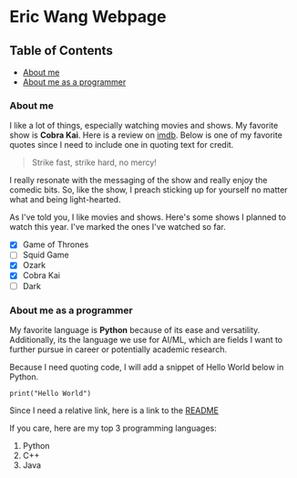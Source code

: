 # Eric Wang Webpage

## Table of Contents
- [About me](#about-me)
- [About me as a programmer](#about-me-as-a-programmer)

### About me

I like a lot of things, especially watching movies and shows. My favorite show is **Cobra Kai**. Here is a review on [imdb](https://www.imdb.com/title/tt7221388/). Below is one of my favorite quotes since I need to include one in quoting text for credit.

> Strike fast, strike hard, no mercy!

I really resonate with the messaging of the show and really enjoy the comedic bits. So, like the show, I preach sticking up for yourself no matter what and being light-hearted.

As I've told you, I like movies and shows. Here's some shows I planned to watch this year. I've marked the ones I've watched so far.

- [x] Game of Thrones
- [ ] Squid Game
- [x] Ozark
- [x] Cobra Kai
- [ ] Dark

### About me as a programmer

My favorite language is **Python** because of its ease and versatility. Additionally, its the language we use for AI/ML, which are fields I want to further pursue in career or potentially academic research.

Because I need quoting code, I will add a snippet of Hello World below in Python.

```
print("Hello World")
```

Since I need a relative link, here is a link to the [README](README.md)

If you care, here are my top 3 programming languages:

1. Python
2. C++
3. Java
